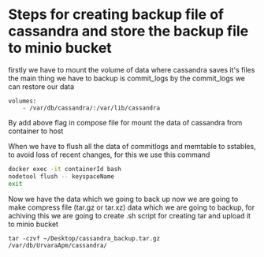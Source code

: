 # Steps for creating backup file of cassandra and store the backup file to minio bucket

firstly we have to mount the volume of data where cassandra saves it's files
the main thing we have to backup is commit_logs by the commit_logs we can restore
our data

```
volumes:
    - /var/db/cassandra/:/var/lib/cassandra
```

By add above flag in compose file for mount the data of cassandra from container to host

When we have to flush all the data of commitlogs and memtable to sstables, to avoid loss of recent changes, for this we use this command

```bash
docker exec -it containerId bash
nodetool flush -- keyspaceName
exit
```

Now we have the data which we going to back up now we are going to make compress file (tar.gz or tar.xz) data which we are going to backup, for achiving this we are going to create .sh script for creating tar and upload it to minio bucket

```
tar -czvf ~/Desktop/cassandra_backup.tar.gz /var/db/UrvaraApm/cassandra/
```